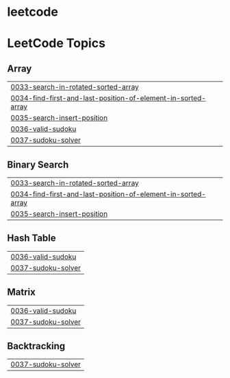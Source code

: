 # leetcode

<!---LeetCode Topics Start-->
# LeetCode Topics
## Array
|  |
| ------- |
| [0033-search-in-rotated-sorted-array](https://github.com/m0ln1z/leetcode/tree/master/0033-search-in-rotated-sorted-array) |
| [0034-find-first-and-last-position-of-element-in-sorted-array](https://github.com/m0ln1z/leetcode/tree/master/0034-find-first-and-last-position-of-element-in-sorted-array) |
| [0035-search-insert-position](https://github.com/m0ln1z/leetcode/tree/master/0035-search-insert-position) |
| [0036-valid-sudoku](https://github.com/m0ln1z/leetcode/tree/master/0036-valid-sudoku) |
| [0037-sudoku-solver](https://github.com/m0ln1z/leetcode/tree/master/0037-sudoku-solver) |
## Binary Search
|  |
| ------- |
| [0033-search-in-rotated-sorted-array](https://github.com/m0ln1z/leetcode/tree/master/0033-search-in-rotated-sorted-array) |
| [0034-find-first-and-last-position-of-element-in-sorted-array](https://github.com/m0ln1z/leetcode/tree/master/0034-find-first-and-last-position-of-element-in-sorted-array) |
| [0035-search-insert-position](https://github.com/m0ln1z/leetcode/tree/master/0035-search-insert-position) |
## Hash Table
|  |
| ------- |
| [0036-valid-sudoku](https://github.com/m0ln1z/leetcode/tree/master/0036-valid-sudoku) |
| [0037-sudoku-solver](https://github.com/m0ln1z/leetcode/tree/master/0037-sudoku-solver) |
## Matrix
|  |
| ------- |
| [0036-valid-sudoku](https://github.com/m0ln1z/leetcode/tree/master/0036-valid-sudoku) |
| [0037-sudoku-solver](https://github.com/m0ln1z/leetcode/tree/master/0037-sudoku-solver) |
## Backtracking
|  |
| ------- |
| [0037-sudoku-solver](https://github.com/m0ln1z/leetcode/tree/master/0037-sudoku-solver) |
<!---LeetCode Topics End-->
